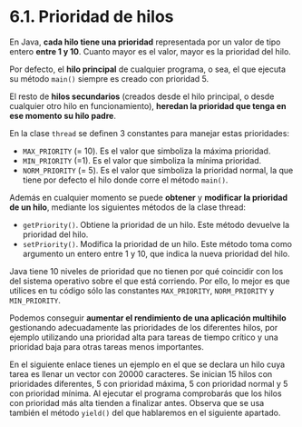 # 6.1. Prioridad de hilos

 En Java, **cada hilo tiene una prioridad** representada por un valor de tipo entero **entre 1 y 10**. Cuanto mayor es el valor, mayor es la prioridad del hilo.

 Por defecto, el **hilo principal** de cualquier programa, o sea, el que ejecuta su método `main()` siempre es creado con prioridad 5.

 El resto de **hilos secundarios** \(creados desde el hilo principal, o desde cualquier otro hilo en funcionamiento\), **heredan la prioridad que tenga en ese momento su hilo padre**.

 En la clase `thread` se definen 3 constantes para manejar estas prioridades:

* `MAX_PRIORITY` \(= 10\). Es el valor que simboliza la máxima prioridad.
* `MIN_PRIORITY` \(=1\). Es el valor que simboliza la mínima prioridad.
* `NORM_PRIORITY` \(= 5\). Es el valor que simboliza la prioridad normal, la que tiene por defecto el hilo donde corre el método `main()`.

 Además en cualquier momento se puede **obtener** y **modificar la prioridad de un hilo**, mediante los siguientes métodos de la clase thread:

* `getPriority()`. Obtiene la prioridad de un hilo. Este método devuelve la prioridad del hilo.
* `setPriority()`. Modifica la prioridad de un hilo. Este método toma como argumento un entero entre 1 y 10, que indica la nueva prioridad del hilo.

 Java tiene 10 niveles de prioridad que no tienen por qué coincidir con los del sistema operativo sobre el que está corriendo. Por ello, lo mejor es que utilices en tu código sólo las constantes `MAX_PRIORITY`, `NORM_PRIORITY` y `MIN_PRIORITY`.

 Podemos conseguir **aumentar el rendimiento de una aplicación multihilo** gestionando adecuadamente las prioridades de los diferentes hilos, por ejemplo utilizando una prioridad alta para tareas de tiempo crítico y una prioridad baja para otras tareas menos importantes.

 En el siguiente enlace tienes un ejemplo en el que se declara un hilo cuya tarea es llenar un vector con 20000 caracteres. Se inician 15 hilos con prioridades diferentes, 5 con prioridad máxima, 5 con prioridad normal y 5 con prioridad mínima. Al ejecutar el programa comprobarás que los hilos con prioridad más alta tienden a finalizar antes. Observa que se usa también el método `yield()` del que hablaremos en el siguiente apartado.

